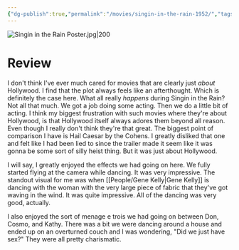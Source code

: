 ```yaml
---
{"dg-publish":true,"permalink":"/movies/singin-in-the-rain-1952/","tags":["movies"],"created":"2024-06-18","updated":"2025-01-05"}
---
```



![Singin in the Rain Poster.jpg|200](/img/user/_sys/Attachments/Singin%20in%20the%20Rain%20Poster.jpg)

# Review

I don't think I've ever much cared for movies that are clearly just *about* Hollywood. I find that the plot always feels like an afterthought. Which is definitely the case here. What all really *happens* during Singin in the Rain? Not all that much. We got a job doing some acting. Then we do a little bit of acting. I think my biggest frustration with such movies where they're about Hollywood, is that Hollywood itself always adores them beyond all reason. Even though I really don't think they're that great. The biggest point of comparison I have is Hail Caesar by the Cohens. I greatly disliked that one and felt like I had been lied to since the trailer made it seem like it was gonna be some sort of silly heist thing. But it was just about Hollywood.

I will say, I greatly enjoyed the effects we had going on here. We fully started flying at the camera while dancing. It was very impressive. The standout visual for me was when [[People/Gene Kelly\|Gene Kelly]] is dancing with the woman with the very large piece of fabric that they've got waving in the wind. It was quite impressive. All of the dancing was very good, actually.

I also enjoyed the sort of menage e trois we had going on between Don, Cosmo, and Kathy. There was a bit we were dancing around a house and ended up on an overturned couch and I was wondering, "Did we just have sex?" They were all pretty charismatic.
